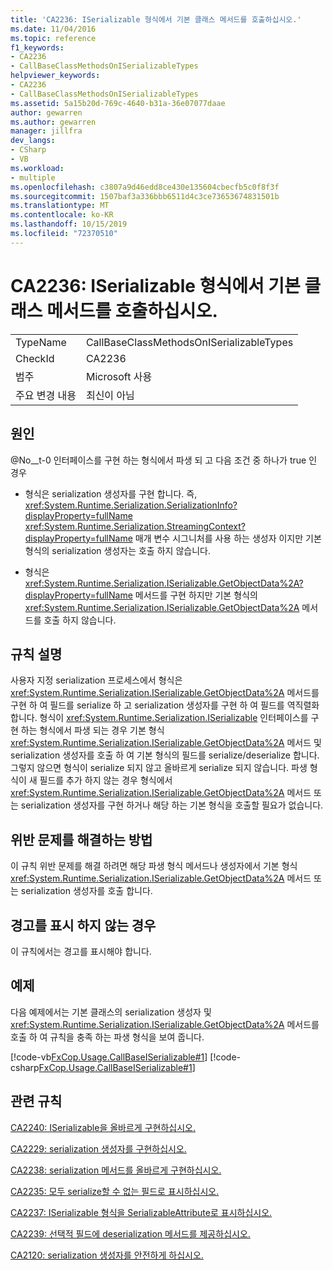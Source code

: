 ```yaml
---
title: 'CA2236: ISerializable 형식에서 기본 클래스 메서드를 호출하십시오.'
ms.date: 11/04/2016
ms.topic: reference
f1_keywords:
- CA2236
- CallBaseClassMethodsOnISerializableTypes
helpviewer_keywords:
- CA2236
- CallBaseClassMethodsOnISerializableTypes
ms.assetid: 5a15b20d-769c-4640-b31a-36e07077daae
author: gewarren
ms.author: gewarren
manager: jillfra
dev_langs:
- CSharp
- VB
ms.workload:
- multiple
ms.openlocfilehash: c3807a9d46edd8ce430e135604cbecfb5c0f8f3f
ms.sourcegitcommit: 1507baf3a336bbb6511d4c3ce73653674831501b
ms.translationtype: MT
ms.contentlocale: ko-KR
ms.lasthandoff: 10/15/2019
ms.locfileid: "72370510"
---
```

# <a name="ca2236-call-base-class-methods-on-iserializable-types"></a>CA2236: ISerializable 형식에서 기본 클래스 메서드를 호출하십시오.

|||
|-|-|
|TypeName|CallBaseClassMethodsOnISerializableTypes|
|CheckId|CA2236|
|범주|Microsoft 사용|
|주요 변경 내용|최신이 아님|

## <a name="cause"></a>원인
@No__t-0 인터페이스를 구현 하는 형식에서 파생 되 고 다음 조건 중 하나가 true 인 경우

- 형식은 serialization 생성자를 구현 합니다. 즉, <xref:System.Runtime.Serialization.SerializationInfo?displayProperty=fullName> <xref:System.Runtime.Serialization.StreamingContext?displayProperty=fullName> 매개 변수 시그니처를 사용 하는 생성자 이지만 기본 형식의 serialization 생성자는 호출 하지 않습니다.

- 형식은 <xref:System.Runtime.Serialization.ISerializable.GetObjectData%2A?displayProperty=fullName> 메서드를 구현 하지만 기본 형식의 <xref:System.Runtime.Serialization.ISerializable.GetObjectData%2A> 메서드를 호출 하지 않습니다.

## <a name="rule-description"></a>규칙 설명
사용자 지정 serialization 프로세스에서 형식은 <xref:System.Runtime.Serialization.ISerializable.GetObjectData%2A> 메서드를 구현 하 여 필드를 serialize 하 고 serialization 생성자를 구현 하 여 필드를 역직렬화 합니다. 형식이 <xref:System.Runtime.Serialization.ISerializable> 인터페이스를 구현 하는 형식에서 파생 되는 경우 기본 형식 <xref:System.Runtime.Serialization.ISerializable.GetObjectData%2A> 메서드 및 serialization 생성자를 호출 하 여 기본 형식의 필드를 serialize/deserialize 합니다. 그렇지 않으면 형식이 serialize 되지 않고 올바르게 serialize 되지 않습니다. 파생 형식이 새 필드를 추가 하지 않는 경우 형식에서 <xref:System.Runtime.Serialization.ISerializable.GetObjectData%2A> 메서드 또는 serialization 생성자를 구현 하거나 해당 하는 기본 형식을 호출할 필요가 없습니다.

## <a name="how-to-fix-violations"></a>위반 문제를 해결하는 방법
이 규칙 위반 문제를 해결 하려면 해당 파생 형식 메서드나 생성자에서 기본 형식 <xref:System.Runtime.Serialization.ISerializable.GetObjectData%2A> 메서드 또는 serialization 생성자를 호출 합니다.

## <a name="when-to-suppress-warnings"></a>경고를 표시 하지 않는 경우
이 규칙에서는 경고를 표시해야 합니다.

## <a name="example"></a>예제
다음 예제에서는 기본 클래스의 serialization 생성자 및 <xref:System.Runtime.Serialization.ISerializable.GetObjectData%2A> 메서드를 호출 하 여 규칙을 충족 하는 파생 형식을 보여 줍니다.

[!code-vb[FxCop.Usage.CallBaseISerializable#1](../code-quality/codesnippet/VisualBasic/ca2236-call-base-class-methods-on-iserializable-types_1.vb)]
[!code-csharp[FxCop.Usage.CallBaseISerializable#1](../code-quality/codesnippet/CSharp/ca2236-call-base-class-methods-on-iserializable-types_1.cs)]

## <a name="related-rules"></a>관련 규칙
[CA2240: ISerializable을 올바르게 구현하십시오.](../code-quality/ca2240.md)

[CA2229: serialization 생성자를 구현하십시오.](../code-quality/ca2229.md)

[CA2238: serialization 메서드를 올바르게 구현하십시오.](../code-quality/ca2238.md)

[CA2235: 모두 serialize할 수 없는 필드로 표시하십시오.](../code-quality/ca2235.md)

[CA2237: ISerializable 형식을 SerializableAttribute로 표시하십시오.](../code-quality/ca2237.md)

[CA2239: 선택적 필드에 deserialization 메서드를 제공하십시오.](../code-quality/ca2239.md)

[CA2120: serialization 생성자를 안전하게 하십시오.](../code-quality/ca2120-secure-serialization-constructors.md)